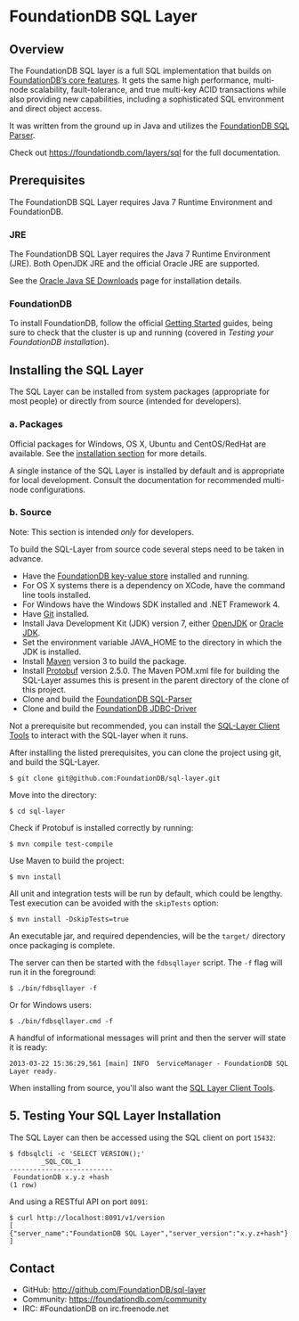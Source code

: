 # FoundationDB SQL Layer

## Overview

The FoundationDB SQL layer is a full SQL implementation that builds on
[FoundationDB’s core features](https://foundationdb.com/features). It gets
the same high performance, multi-node scalability, fault-tolerance, and
true multi-key ACID transactions while also providing new capabilities,
including a sophisticated SQL environment and direct object access.

It was written from the ground up in Java and utilizes the
[FoundationDB SQL Parser](https://github.com/FoundationDB/sql-parser).

Check out https://foundationdb.com/layers/sql for the full documentation.

## Prerequisites

The FoundationDB SQL Layer requires Java 7 Runtime Environment and FoundationDB.

### JRE

The FoundationDB SQL Layer requires the Java 7 Runtime Environment (JRE). Both
OpenJDK JRE and the official Oracle JRE are supported.

See the [Oracle Java SE Downloads](http://www.oracle.com/technetwork/java/javase/downloads/index.html)
page for installation details.


### FoundationDB

To install FoundationDB, follow the official [Getting Started](https://foundationdb.com/documentation/getting-started.html)
guides, being sure to check that the cluster is up and running (covered
in *Testing your FoundationDB installation*).


## Installing the SQL Layer

The SQL Layer can be installed from system packages (appropriate for most
people) or directly from source (intended for developers).

### a. Packages

Official packages for Windows, OS X, Ubuntu and CentOS/RedHat are available.
See the [installation section](https://foundationdb.com/layers/sql/documentation/GettingStarted/index.html)
for more details.

A single instance of the SQL Layer is installed by default and is appropriate
for local development. Consult the documentation for recommended multi-node
configurations.

### b. Source

Note: This section is intended *only* for developers.

To build the SQL-Layer from source code several steps need to be taken in advance. 
* Have the [FoundationDB key-value store](https://foundationdb.com/get) installed and running.
* For OS X systems there is a dependency on XCode, have the command line tools installed.  
* For Windows have the Windows SDK installed and .NET Framework 4.
* Have [Git](http://git-scm.com) installed. 
* Install Java Development Kit (JDK) version 7, either [OpenJDK](http://openjdk.java.net) 
or [Oracle JDK](http://www.oracle.com/technetwork/java/javase/downloads/jdk7-downloads-1880260.html).
* Set the environment variable JAVA_HOME to the directory in which the JDK is installed.
* Install [Maven](http://maven.apache.org) version 3 to build the package.
* Install [Protobuf](https://code.google.com/p/protobuf/wiki/Download?tm=2) version 2.5.0.
  The Maven POM.xml file for building the SQL-Layer
  assumes this is present in the parent directory of the clone of this project. 
* Clone and build the [FoundationDB SQL-Parser](https://github.com/FoundationDB/sql-parser) 
* Clone and build the [FoundationDB JDBC-Driver](https://github.com/FoundationDB/sql-layer-adapter-jdbc) 

Not a prerequisite but recommended, you can install the 
[SQL-Layer Client Tools](https://github.com/FoundationDB/sql-layer-client-tools) to 
interact with the SQL-layer when it runs.

After installing the listed prerequisites, you can clone the project using git, and build the SQL-Layer.

    $ git clone git@github.com:FoundationDB/sql-layer.git

Move into the directory:

    $ cd sql-layer

Check if Protobuf is installed correctly by running:

    $ mvn compile test-compile  

Use Maven to build the project:

    $ mvn install

All unit and integration tests will be run by default, which could be lengthy.
Test execution can be avoided with the `skipTests` option:

    $ mvn install -DskipTests=true

An executable jar, and required dependencies, will be the `target/` directory
once packaging is complete.

The server can then be started with the `fdbsqllayer` script. The `-f` flag
will run it in the foreground:

    $ ./bin/fdbsqllayer -f

Or for Windows users:

    $ ./bin/fdbsqllayer.cmd -f


A handful of informational messages will print and then the server will state it is ready:

    2013-03-22 15:36:29,561 [main] INFO  ServiceManager - FoundationDB SQL Layer ready.

When installing from source, you'll also want the
[SQL Layer Client Tools](https://github.com/FoundationDB/sql-layer-client-tools).


## 5. Testing Your SQL Layer Installation

The SQL Layer can then be accessed using the SQL client on port `15432`:

    $ fdbsqlcli -c 'SELECT VERSION();'
            _SQL_COL_1         
    --------------------------
     FoundationDB x.y.z +hash 
    (1 row)

And using a RESTful API on port `8091`:

    $ curl http://localhost:8091/v1/version
    [
    {"server_name":"FoundationDB SQL Layer","server_version":"x.y.z+hash"}
    ]

## Contact

* GitHub: http://github.com/FoundationDB/sql-layer
* Community: https://foundationdb.com/community
* IRC: #FoundationDB on irc.freenode.net
